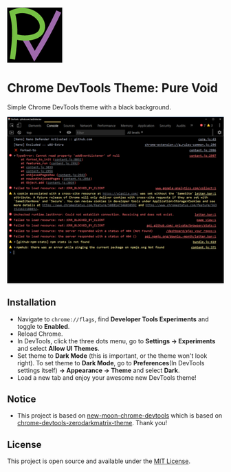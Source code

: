 ![Logo](theme-extension/images/icon128.png)

# Chrome DevTools Theme: Pure Void

Simple Chrome DevTools theme with a black background.

![Screenshot](screenshot.png)

## Installation

- Navigate to `chrome://flags`, find **Developer Tools Experiments** and toggle to **Enabled**.
- Reload Chrome.
- In DevTools, click the three dots menu, go to **Settings -> Experiments** and select **Allow UI Themes**.
- Set theme to **Dark Mode** (this is important, or the theme won't look right).
  To set theme to **Dark Mode**, go to **Preferences**(In DevTools settings itself) **-> Appearance -> Theme** and select **Dark**.
- Load a new tab and enjoy your awesome new DevTools theme!

## Notice

- This project is based on [new-moon-chrome-devtools](https://github.com/taniarascia/new-moon-chrome-devtools) which is based on [chrome-devtools-zerodarkmatrix-theme](https://github.com/mauricecruz/chrome-devtools-zerodarkmatrix-theme). Thank you!

## License

This project is open source and available under the [MIT License](LICENSE).
